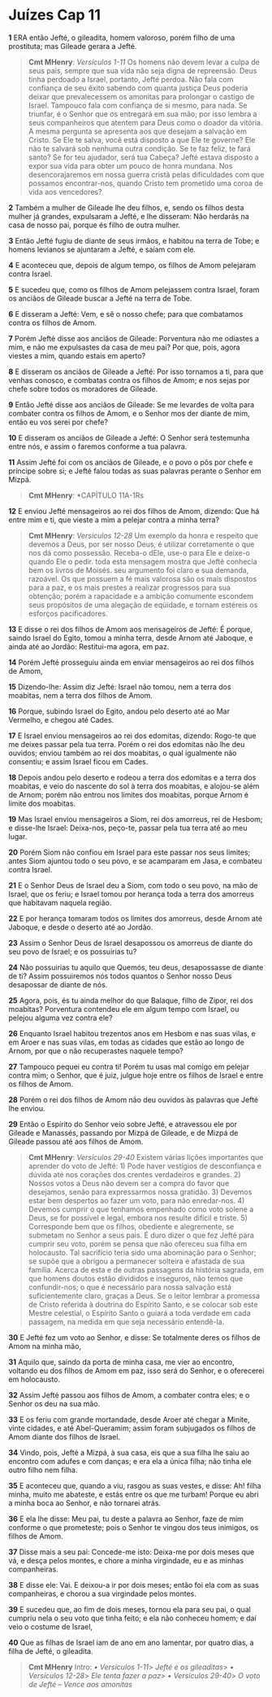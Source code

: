 # Juízes Cap 11

**1** 	ERA então Jefté, o gileadita, homem valoroso, porém filho de uma prostituta; mas Gileade gerara a Jefté.

> **Cmt MHenry**: *Versículos 1-11* Os homens não devem levar a culpa de seus pais, sempre que sua vida não seja digna de repreensão. Deus tinha perdoado a Israel, portanto, Jefté perdoa. Não fala com confiança de seu êxito sabendo com quanta justiça Deus poderia deixar que prevalecessem os amonitas para prolongar o castigo de Israel. Tampouco fala com confiança de si mesmo, para nada. Se triunfar, é o Senhor que os entregará em sua mão; por isso lembra a seus companheiros que atentem para Deus como o doador da vitória. A mesma pergunta se apresenta aos que desejam a salvação em Cristo. Se Ele te salva, você está disposto a que Ele te governe? Ele não te salvará sob nenhuma outra condição. Se te faz feliz, te fará santo? Se for teu ajudador, será tua Cabeça? Jefté estava disposto a expor sua vida para obter um pouco de honra mundana. Nos desencorajaremos em nossa guerra cristã pelas dificuldades com que possamos encontrar-nos, quando Cristo tem prometido uma coroa de vida aos vencedores?

**2** 	Também a mulher de Gileade lhe deu filhos, e, sendo os filhos desta mulher já grandes, expulsaram a Jefté, e lhe disseram: Não herdarás na casa de nosso pai, porque és filho de outra mulher.

**3** 	Então Jefté fugiu de diante de seus irmãos, e habitou na terra de Tobe; e homens levianos se ajuntaram a Jefté, e saíam com ele.

**4** 	E aconteceu que, depois de algum tempo, os filhos de Amom pelejaram contra Israel.

**5** 	E sucedeu que, como os filhos de Amom pelejassem contra Israel, foram os anciãos de Gileade buscar a Jefté na terra de Tobe.

**6** 	E disseram a Jefté: Vem, e sê o nosso chefe; para que combatamos contra os filhos de Amom.

**7** 	Porém Jefté disse aos anciãos de Gileade: Porventura não me odiastes a mim, e não me expulsastes da casa de meu pai? Por que, pois, agora viestes a mim, quando estais em aperto?

**8** 	E disseram os anciãos de Gileade a Jefté: Por isso tornamos a ti, para que venhas conosco, e combatas contra os filhos de Amom; e nos sejas por chefe sobre todos os moradores de Gileade.

**9** 	Então Jefté disse aos anciãos de Gileade: Se me levardes de volta para combater contra os filhos de Amom, e o Senhor mos der diante de mim, então eu vos serei por chefe?

**10** 	E disseram os anciãos de Gileade a Jefté: O Senhor será testemunha entre nós, e assim o faremos conforme a tua palavra.

**11** 	Assim Jefté foi com os anciãos de Gileade, e o povo o pôs por chefe e príncipe sobre si; e Jefté falou todas as suas palavras perante o Senhor em Mizpá.

> **Cmt MHenry**: *CAPÍTULO 11A-1Rs

**12** 	E enviou Jefté mensageiros ao rei dos filhos de Amom, dizendo: Que há entre mim e ti, que vieste a mim a pelejar contra a minha terra?

> **Cmt MHenry**: *Versículos 12-28* Um exemplo da honra e respeito que devemos a Deus, por ser nosso Deus, é utilizar corretamente o que nos dá como possessão. Receba-o dEle, use-o para Ele e deixe-o quando Ele o pedir. toda esta mensagem mostra que Jefté conhecia bem os livros de Moisés. seu argumento foi claro e sua demanda, razoável. Os que possuem a fé mais valorosa são os mais dispostos para a paz, e os mais prestes a realizar progressos para sua obtenção; porém a rapacidade e a ambição comumente escondem seus propósitos de uma alegação de eqüidade, e tornam estéreis os esforços pacificadores.

**13** 	E disse o rei dos filhos de Amom aos mensageiros de Jefté: É porque, saindo Israel do Egito, tomou a minha terra, desde Arnom até Jaboque, e ainda até ao Jordão: Restitui-ma agora, em paz.

**14** 	Porém Jefté prosseguiu ainda em enviar mensageiros ao rei dos filhos de Amom,

**15** 	Dizendo-lhe: Assim diz Jefté: Israel não tomou, nem a terra dos moabitas, nem a terra dos filhos de Amom.

**16** 	Porque, subindo Israel do Egito, andou pelo deserto até ao Mar Vermelho, e chegou até Cades.

**17** 	E Israel enviou mensageiros ao rei dos edomitas, dizendo: Rogo-te que me deixes passar pela tua terra. Porém o rei dos edomitas não lhe deu ouvidos; enviou também ao rei dos moabitas, o qual igualmente não consentiu; e assim Israel ficou em Cades.

**18** 	Depois andou pelo deserto e rodeou a terra dos edomitas e a terra dos moabitas, e veio do nascente do sol à terra dos moabitas, e alojou-se além de Arnom; porém não entrou nos limites dos moabitas, porque Arnom é limite dos moabitas.

**19** 	Mas Israel enviou mensageiros a Siom, rei dos amorreus, rei de Hesbom; e disse-lhe Israel: Deixa-nos, peço-te, passar pela tua terra até ao meu lugar.

**20** 	Porém Siom não confiou em Israel para este passar nos seus limites; antes Siom ajuntou todo o seu povo, e se acamparam em Jasa, e combateu contra Israel.

**21** 	E o Senhor Deus de Israel deu a Siom, com todo o seu povo, na mão de Israel, que os feriu; e Israel tomou por herança toda a terra dos amorreus que habitavam naquela região.

**22** 	E por herança tomaram todos os limites dos amorreus, desde Arnom até Jaboque, e desde o deserto até ao Jordão.

**23** 	Assim o Senhor Deus de Israel desapossou os amorreus de diante do seu povo de Israel; e os possuirias tu?

**24** 	Não possuirias tu aquilo que Quemós, teu deus, desapossasse de diante de ti? Assim possuiremos nós todos quantos o Senhor nosso Deus desapossar de diante de nós.

**25** 	Agora, pois, és tu ainda melhor do que Balaque, filho de Zipor, rei dos moabitas? Porventura contendeu ele em algum tempo com Israel, ou pelejou alguma vez contra ele?

**26** 	Enquanto Israel habitou trezentos anos em Hesbom e nas suas vilas, e em Aroer e nas suas vilas, em todas as cidades que estão ao longo de Arnom, por que o não recuperastes naquele tempo?

**27** 	Tampouco pequei eu contra ti! Porém tu usas mal comigo em pelejar contra mim; o Senhor, que é juiz, julgue hoje entre os filhos de Israel e entre os filhos de Amom.

**28** 	Porém o rei dos filhos de Amom não deu ouvidos às palavras que Jefté lhe enviou.

**29** 	Então o Espírito do Senhor veio sobre Jefté, e atravessou ele por Gileade e Manassés, passando por Mizpá de Gileade, e de Mizpá de Gileade passou até aos filhos de Amom.

> **Cmt MHenry**: *Versículos 29-40* Existem várias lições importantes que aprender do voto de Jefté: 1) Pode haver vestígios de desconfiança e dúvida até nos corações dos crentes verdadeiros e grandes. 2) Nossos votos a Deus não devem ser a compra do favor que desejamos, senão para expressarmos nossa gratidão. 3) Devemos estar bem despertos ao fazer um voto, para não enredar-nos. 4) Devemos cumprir o que tenhamos empenhado como voto solene a Deus, se for possível e legal, embora nos resulte difícil e triste. 5) Corresponde bem que os filhos, obediente e alegremente, se submetam no Senhor a seus pais. É duro dizer o que fez Jefté para cumprir seu voto, porém se pensa que não ofereceu sua filha em holocausto. Tal sacrifício teria sido uma abominação para o Senhor; se supõe que a obrigou a permanecer solteira e afastada de sua família. Acerca de esta e de outras passagens da história sagrada, em que homens doutos estão divididos e inseguros, não temos que confundir-nos; o que é necessário para nossa salvação está suficientemente claro, graças a Deus. Se o leitor lembrar a promessa de Cristo referida à doutrina do Espírito Santo, e se colocar sob este Mestre celestial, o Espírito Santo o guiará a toda verdade em cada passagem, na medida em que seja necessário entendê-la.

**30** 	E Jefté fez um voto ao Senhor, e disse: Se totalmente deres os filhos de Amom na minha mão,

**31** 	Aquilo que, saindo da porta de minha casa, me vier ao encontro, voltando eu dos filhos de Amom em paz, isso será do Senhor, e o oferecerei em holocausto.

**32** 	Assim Jefté passou aos filhos de Amom, a combater contra eles; e o Senhor os deu na sua mão.

**33** 	E os feriu com grande mortandade, desde Aroer até chegar a Minite, vinte cidades, e até Abel-Queramim; assim foram subjugados os filhos de Amom diante dos filhos de Israel.

**34** 	Vindo, pois, Jefté a Mizpá, à sua casa, eis que a sua filha lhe saiu ao encontro com adufes e com danças; e era ela a única filha; não tinha ele outro filho nem filha.

**35** 	E aconteceu que, quando a viu, rasgou as suas vestes, e disse: Ah! filha minha, muito me abateste, e estás entre os que me turbam! Porque eu abri a minha boca ao Senhor, e não tornarei atrás.

**36** 	E ela lhe disse: Meu pai, tu deste a palavra ao Senhor, faze de mim conforme o que prometeste; pois o Senhor te vingou dos teus inimigos, os filhos de Amom.

**37** 	Disse mais a seu pai: Concede-me isto: Deixa-me por dois meses que vá, e desça pelos montes, e chore a minha virgindade, eu e as minhas companheiras.

**38** 	E disse ele: Vai. E deixou-a ir por dois meses; então foi ela com as suas companheiras, e chorou a sua virgindade pelos montes.

**39** 	E sucedeu que, ao fim de dois meses, tornou ela para seu pai, o qual cumpriu nela o seu voto que tinha feito; e ela não conheceu homem; e daí veio o costume de Israel,

**40** 	Que as filhas de Israel iam de ano em ano lamentar, por quatro dias, a filha de Jefté, o gileadita.


> **Cmt MHenry** Intro: *• Versículos 1-11*> *Jefté e os gileaditas*> *• Versículos 12-28*> *Ele tenta fazer a paz*> *• Versículos 29-40*> *O voto de Jefté – Vence aos amonitas*